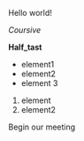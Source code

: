 Hello world!

*Coursive*

**Half_tast**

* element1
* element2
* element 3

1. element
2. element2


Begin our meeting